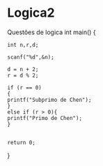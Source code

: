 # Logica2
Questões de logica
int main()
{
    
    int n,r,d;
    
    scanf("%d",&n);
    
    d = n + 2;
    r = d % 2;
    
    if (r == 0) 
    {
    printf("Subprimo de Chen");
    }
    else if (r > 0){
    printf("Primo de Chen");
    }
    
    
    return 0;
}
